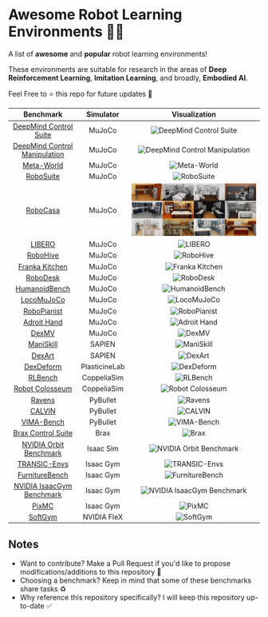 # Awesome Robot Learning Environments 🤖🔥

A list of **awesome** and **popular** robot learning environments!

These environments are suitable for research in the areas of **Deep Reinforcement Learning**, **Imitation Learning**, and broadly, **Embodied AI**.

Feel Free to ⭐️ this repo for future updates 📲

|                                                    Benchmark                                                     |   Simulator   |                            Visualization                             |
| :--------------------------------------------------------------------------------------------------------------: | :-----------: | :------------------------------------------------------------------: |
|                     [DeepMind Control Suite](https://github.com/google-deepmind/dm_control)                      |    MuJoCo     |        ![DeepMind Control Suite](assets/dm_control-suite.png)        |
| [DeepMind Control Manipulation](https://github.com/google-deepmind/dm_control/tree/main/dm_control/manipulation) |    MuJoCo     | ![DeepMind Control Manipulation](assets/dm_control-manipulation.png) |
|                           [Meta-World](https://github.com/Farama-Foundation/Metaworld)                           |    MuJoCo     |                 ![Meta-World](assets/meta-world.gif)                 |
|                            [RoboSuite](https://github.com/ARISE-Initiative/robosuite)                            |    MuJoCo     |                  ![RoboSuite](assets/robosuite.png)                  |
|                                 [RoboCasa](https://github.com/robocasa/robocasa)                                 |    MuJoCo     |                  ![RoboCasa](assets/robocasa.jpeg)                   |
|                           [LIBERO](https://github.com/Lifelong-Robot-Learning/LIBERO)                            |    MuJoCo     |                     ![LIBERO](assets/libero.gif)                     |
|                                [RoboHive](https://github.com/vikashplus/robohive)                                |    MuJoCo     |                   ![RoboHive](assets/robohive.png)                   |
|                        [Franka Kitchen](https://robotics.farama.org/envs/franka_kitchen/)                        |    MuJoCo     |             ![Franka Kitchen](assets/franka-kitchen.gif)             |
|                             [RoboDesk](https://github.com/google-research/robodesk)                              |    MuJoCo     |                   ![RoboDesk](assets/robodesk.gif)                   |
|                        [HumanoidBench](https://github.com/carlosferrazza/humanoid-bench)                         |    MuJoCo     |             ![HumanoidBench](assets/humanoid-bench.jpeg)             |
|                              [LocoMuJoCo](https://github.com/robfiras/loco-mujoco)                               |    MuJoCo     |                 ![LocoMuJoCo](assets/locomujoco.gif)                 |
|                          [RoboPianist](https://github.com/google-research/robopianist)                           |    MuJoCo     |                ![RoboPianist](assets/robopianist.gif)                |
|                           [Adroit Hand](https://robotics.farama.org/envs/adroit_hand/)                           |    MuJoCo     |                  ![Adroit Hand](assets/adroit.jpeg)                  |
|                                   [DexMV](https://github.com/yzqin/dexmv-sim)                                    |    MuJoCo     |                      ![DexMV](assets/dexmv.png)                      |
|                                [ManiSkill](https://github.com/haosulab/ManiSkill)                                |    SAPIEN     |                 ![ManiSkill](assets/maniskill.webp)                  |
|                              [DexArt](https://github.com/Kami-code/dexart-release)                               |    SAPIEN     |                     ![DexArt](assets/dexart.png)                     |
|                                [DexDeform](https://github.com/sizhe-li/DexDeform)                                | PlasticineLab |                  ![DexDeform](assets/dexdeform.gif)                  |
|                                  [RLBench](https://github.com/stepjam/RLBench)                                   |  CoppeliaSim  |                    ![RLBench](assets/rlbench.png)                    |
|                      [Robot Colosseum](https://github.com/robot-colosseum/robot-colosseum)                       |  CoppeliaSim  |            ![Robot Colosseum](assets/robot-colosseum.gif)            |
|                               [Ravens](https://github.com/google-research/ravens)                                |   PyBullet    |                     ![Ravens](assets/ravens.png)                     |
|                                     [CALVIN](https://github.com/mees/calvin)                                     |   PyBullet    |                     ![CALVIN](assets/calvin.png)                     |
|                               [VIMA-Bench](https://github.com/vimalabs/VIMABench)                                |   PyBullet    |                 ![VIMA-Bench](assets/vimabench.gif)                  |
|                               [Brax Control Suite](https://github.com/google/brax)                               |     Brax      |                       ![Brax](assets/brax.gif)                       |
|                          [NVIDIA Orbit Benchmark](https://isaac-orbit.github.io/orbit/)                          |   Isaac Sim   |             ![NVIDIA Orbit Benchmark](assets/orbit.jpeg)             |
|                          [TRANSIC-Envs](https://github.com/transic-robot/transic-envs)                           |   Isaac Gym   |               ![TRANSIC-Envs](assets/transic-envs.png)               |
|                           [FurnitureBench](https://github.com/clvrai/furniture-bench)                            |   Isaac Gym   |            ![FurnitureBench](assets/furniture-bench.png)             |
|                  [NVIDIA IsaacGym Benchmark](https://github.com/NVIDIA-Omniverse/IsaacGymEnvs)                   |   Isaac Gym   |          ![NVIDIA IsaacGym Benchmark](assets/isaacgym.png)           |
|                                      [PixMC](https://github.com/ir413/mvp)                                       |   Isaac Gym   |                      ![PixMC](assets/pixmc.png)                      |
|                                 [SoftGym](https://github.com/Xingyu-Lin/softgym)                                 |  NVIDIA FleX  |                    ![SoftGym](assets/softgym.gif)                    |

## Notes

- Want to contribute? Make a Pull Request if you'd like to propose modifications/additions to this repository 🤗
- Choosing a benchmark? Keep in mind that some of these benchmarks share tasks ♻️
- Why reference this repository specifically? I will keep this repository up-to-date ✅
